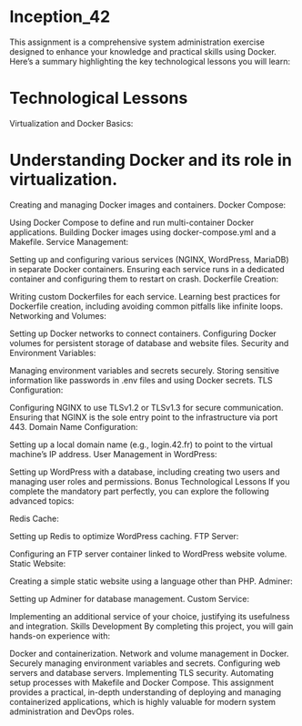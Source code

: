 # Inception_42

This assignment is a comprehensive system administration exercise designed to enhance your knowledge and practical skills using Docker. Here’s a summary highlighting the key technological lessons you will learn:

# Technological Lessons
Virtualization and Docker Basics:

# Understanding Docker and its role in virtualization.
Creating and managing Docker images and containers.
Docker Compose:

Using Docker Compose to define and run multi-container Docker applications.
Building Docker images using docker-compose.yml and a Makefile.
Service Management:

Setting up and configuring various services (NGINX, WordPress, MariaDB) in separate Docker containers.
Ensuring each service runs in a dedicated container and configuring them to restart on crash.
Dockerfile Creation:

Writing custom Dockerfiles for each service.
Learning best practices for Dockerfile creation, including avoiding common pitfalls like infinite loops.
Networking and Volumes:

Setting up Docker networks to connect containers.
Configuring Docker volumes for persistent storage of database and website files.
Security and Environment Variables:

Managing environment variables and secrets securely.
Storing sensitive information like passwords in .env files and using Docker secrets.
TLS Configuration:

Configuring NGINX to use TLSv1.2 or TLSv1.3 for secure communication.
Ensuring that NGINX is the sole entry point to the infrastructure via port 443.
Domain Name Configuration:

Setting up a local domain name (e.g., login.42.fr) to point to the virtual machine’s IP address.
User Management in WordPress:

Setting up WordPress with a database, including creating two users and managing user roles and permissions.
Bonus Technological Lessons
If you complete the mandatory part perfectly, you can explore the following advanced topics:

Redis Cache:

Setting up Redis to optimize WordPress caching.
FTP Server:

Configuring an FTP server container linked to WordPress website volume.
Static Website:

Creating a simple static website using a language other than PHP.
Adminer:

Setting up Adminer for database management.
Custom Service:

Implementing an additional service of your choice, justifying its usefulness and integration.
Skills Development
By completing this project, you will gain hands-on experience with:

Docker and containerization.
Network and volume management in Docker.
Securely managing environment variables and secrets.
Configuring web servers and database servers.
Implementing TLS security.
Automating setup processes with Makefile and Docker Compose.
This assignment provides a practical, in-depth understanding of deploying and managing containerized applications, which is highly valuable for modern system administration and DevOps roles.
